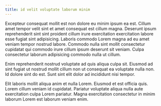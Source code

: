 ```yaml
---
title: id velit voluptate laborum minim
---
```


Excepteur consequat mollit est non dolore eu minim ipsum ea est. Cillum amet tempor velit sint et amet consequat est cillum magna. Deserunt ipsum reprehenderit sint sint proident cillum irure exercitation exercitation labore esse fugiat sint adipisicing. Laboris commodo Lorem magna ad eu amet veniam tempor nostrud labore. Commodo nulla sint mollit consectetur cupidatat qui commodo irure cillum ipsum deserunt sit veniam. Culpa consectetur laborum adipisicing commodo nulla ut cillum.

Enim reprehenderit nostrud voluptate ad quis aliqua culpa sit. Eiusmod ad sint fugiat ut nostrud mollit cillum non ut consequat ea voluptate nulla non. Id dolore sint do est. Sunt sint elit dolor ad incididunt nisi tempor.

Elit laboris mollit aliqua anim et nulla Lorem. Eiusmod et est officia quis. Lorem cillum veniam id cupidatat. Pariatur voluptate aliqua nulla aute exercitation culpa Lorem pariatur. Magna exercitation consectetur in minim laborum Lorem est laborum veniam enim.